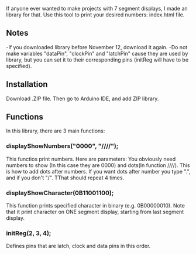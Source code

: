 If anyone ever wanted to make projects with 7 segment displays, I made an library for that.
Use this tool to print your desired numbers: index.html file.
## Notes
-If you downloaded library before November 12, download it again.
-Do not make variables "dataPin", "clockPin" and "latchPin" cause they are used by library, but you can set it to their corresponding pins (initReg will have to be specified).
## Installation
Download .ZIP file. Then go to Arduino IDE, and add ZIP library.
## Functions
In this library, there are 3 main functions:
### displayShowNumbers("0000", "////");
This functios print numbers. Here are parameters: You obviously need numbers to show (In this case they are 0000) and dots(In function ////). This is how to add dots after numbers. If  you want dots after number you type ".", and if you don't "/". TThat should repeat 4 times.
<br>
### displayShowCharacter(0B11001100);
This function prints specified character in binary (e.g. 0B00000010). Note that it print character on ONE segment display, starting from last segment display.
<br>
### initReg(2, 3, 4);
Defines pins that are latch, clock and data pins in this order.
